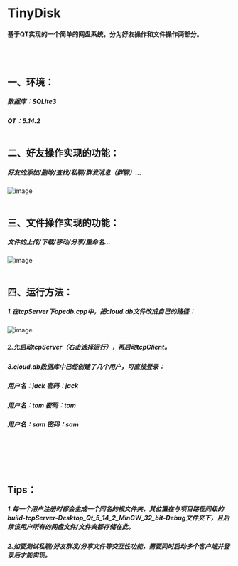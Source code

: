# TinyDisk
#### 基于QT实现的一个简单的网盘系统，分为好友操作和文件操作两部分。
<br><br>
## 一、环境：
##### 数据库：SQLite3
##### QT：5.14.2<br><br>
## 二、好友操作实现的功能：
##### 好友的添加/删除/查找/私聊/群发消息（群聊）...
![image](https://github.com/dl0520dl/TinyDisk/assets/143736335/a4301d8b-b7ee-4f7d-b99a-a8ab48c63d14)
<br><br>
## 三、文件操作实现的功能：
##### 文件的上传/下载/移动/分享/重命名...
![image](https://github.com/dl0520dl/TinyDisk/assets/143736335/d9390287-f7c4-410d-af52-9c4993c88bf8)
<br><br>
## 四、运行方法：
##### 1.在tcpServer下opedb.cpp中，把cloud.db文件改成自己的路径：
![image](https://github.com/user-attachments/assets/3deb9bdb-261d-4346-a4a1-975f33fd6f30)
##### 2.先启动tcpServer（右击选择运行），再启动tcpClient。
##### 3.cloud.db数据库中已经创建了几个用户，可直接登录：
##### 用户名：jack 密码：jack
##### 用户名：tom 密码：tom
##### 用户名：sam 密码：sam
<br><br>
<br><br>
## Tips：
##### 1.每一个用户注册时都会生成一个同名的根文件夹，其位置在与项目路径同级的build-tcpServer-Desktop_Qt_5_14_2_MinGW_32_bit-Debug文件夹下，且后续该用户所有的网盘文件/文件夹都存储在此。
##### 2.如要测试私聊/好友群发/分享文件等交互性功能，需要同时启动多个客户端并登录后才能实现。
<br><br>
<br><br>
<br><br>
<br><br>
